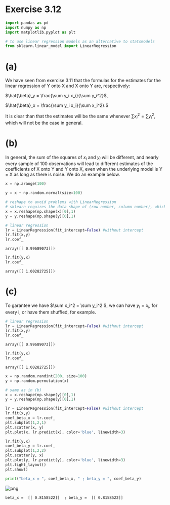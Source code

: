 
# Exercise 3.12


```python
import pandas as pd
import numpy as np
import matplotlib.pyplot as plt

# to use linear regression models as an alternative to statsmodels
from sklearn.linear_model import LinearRegression 
```

# (a)

We have seen from exercise 3.11 that the formulas for the estimates for the linear regression of Y onto X and X onto Y are, respectively:

$\hat{\beta}_y = \frac{\sum y_i x_i}{\sum y_i^2}$,

$\hat{\beta}_x = \frac{\sum y_i x_i}{\sum x_i^2}.$

It is clear than that the estimates will be the same whenever $\sum x_i^2 = \sum y_i^2$, which will not be the case in general.

# (b)

In general, the sum of the squares of $x_i$ and $y_i$ will be different, and nearly every sample of 100 observations will lead to different estimates of the coefficients of X onto Y and Y onto X, even when the underlying model is Y = X as long as there is noise. We do an example below.


```python
x = np.arange(100)
```


```python
y = x + np.random.normal(size=100)
```


```python
# reshape to avoid problems with LinearRegression
# sklearn requires the data shape of (row number, column number), which means shape can't be (X,); it must be (X,1)
x = x.reshape(np.shape(x)[0],1)
y = y.reshape(np.shape(y)[0],1)
```


```python
# linear regression
lr = LinearRegression(fit_intercept=False) #without intercept
lr.fit(x,y)
lr.coef_
```




    array([[ 0.99689073]])




```python
lr.fit(y,x)
lr.coef_
```




    array([[ 1.00282725]])



# (c)

To garantee we have $\sum x_i^2 = \sum y_i^2 $, we can have $y_i = x_i$, for every i, or have them shuffled, for example.


```python
# linear regression
lr = LinearRegression(fit_intercept=False) #without intercept
lr.fit(x,y)
lr.coef_
```




    array([[ 0.99689073]])




```python
lr.fit(y,x)
lr.coef_
```




    array([[ 1.00282725]])




```python
x = np.random.randint(200, size=100)
y = np.random.permutation(x)

# same as in (b)
x = x.reshape(np.shape(y)[0],1)
y = y.reshape(np.shape(y)[0],1)

lr = LinearRegression(fit_intercept=False) #without intercept
lr.fit(x,y)
coef_beta_x = lr.coef_
plt.subplot(1,2,1)
plt.scatter(x, y)
plt.plot(x, lr.predict(x), color='blue', linewidth=3)

lr.fit(y,x)
coef_beta_y = lr.coef_
plt.subplot(1,2,2)
plt.scatter(y, x)
plt.plot(y, lr.predict(y), color='blue', linewidth=3)
plt.tight_layout()
plt.show()

print("beta_x = ", coef_beta_x, " ; beta_y = ", coef_beta_y)
```


![png](03_12_files/03_12_15_0.png)


    beta_x =  [[ 0.8158522]]  ; beta_y =  [[ 0.8158522]]

